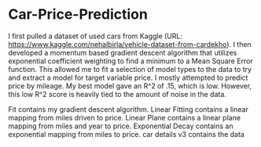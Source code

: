 # Car-Price-Prediction
I first pulled a dataset of used cars from Kaggle (URL: https://www.kaggle.com/nehalbirla/vehicle-dataset-from-cardekho). I then developed a momentum based  gradient descent algorithm that utilizes exponential coefficient weighting to find a minimum to a Mean Square Error function. This allowed me to fit a selection of model types to the data to try and extract a model for target variable price. I mostly attempted to predict price by mileage. My best model gave an R^2 of .15, which is low.  However, this low R^2 score is heavily tied to the amount of noise in the data. 

Fit contains my gradient descent algorithm. 
Linear Fitting contains a linear mapping from miles driven to price. 
Linear Plane contains a linear plane mapping from miles and year to price. 
Exponential Decay contains an exponential mapping from miles to price. 
car details v3 contains the data
